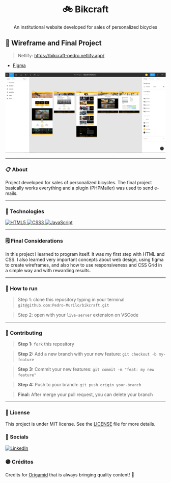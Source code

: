 <h1 align="center">🚲 Bikcraft</h1>
<p align="center">An institutional website developed for sales of personalized bicycles</p>

## 📱 Wireframe and Final Project
> Netlify: https://bikcraft-pedro.netlify.app/
- [Figma](https://www.figma.com/file/5NrcZJqUxsSEigVPF2rhl2/bikcraft-wireframe?node-id=0%3A1)

![Bikcraft Figma](https://github.com/Pedro-Murilo/bikcraft/blob/master/bikcraft-figma.png)

---
### 📋 About
Project developed for sales of personalized bicycles. The final project basically works everything and a plugin (PHPMailer) was used to send e-mails.

---
### 🚀 Technologies
<a href="https://developer.mozilla.org/pt-BR/docs/Web/HTML">
  <img alt="HTML5" src="https://img.shields.io/badge/HTML5-E34F26?style=for-the-badge&logo=html5&logoColor=white" />
</a>
<a href="https://github.com/Pedro-Murilo/">
  <img alt="CSS3" src="https://img.shields.io/badge/CSS3-1572B6?style=for-the-badge&logo=css3&logoColor=white" />
</a>

<a href="https://developer.mozilla.org/pt-BR/docs/Web/JavaScript">
  <img alt="JavaScript" src="https://img.shields.io/badge/javascript%20-%23323330.svg?&style=for-the-badge&logo=javascript&logoColor=%23F7DF1E"/>
</a>

 ---
 ### 🗒 Final Considerations
In this project I learned to program itself. It was my first step with HTML and CSS. I also learned very important concepts about web design, using figma to create wireframes, and also how to use responsiveness and CSS Grid in a simple way and with rewarding results.
 
 ---
### 📲 How to run
> Step 1: clone this repository typing in your terminal `git@github.com:Pedro-Murilo/bikcraft.git`

> Step 2: open with your `live-server` extension on VSCode


---
### 🌱 Contributing
> <strong>Step 1:</strong> `fork` this repository

> <strong>Step 2:</strong> Add a new branch with your new feature: `git checkout -b my-feature`

> <strong>Step 3:</strong> Commit your new features: `git commit -m "feat: my new feature"`

> <strong>Step 4:</strong> Push to your branch: `git push origin your-branch`

> <strong>Final:</strong> After merge your pull request, you can delete your branch

---
### 📄 License
This project is under MIT license. See the [LICENSE](https://github.com/Pedro-Murilo/bikcraft/blob/main/LICENSE) file for more details.
 
 ### 🔵 Socials
<a href="https://www.linkedin.com/in/pedro-murilo-3ba7941b6/"><img src="https://img.shields.io/badge/LinkedIn--_.svg?style=social&logo=linkedin" alt="LinkedIn"></a>
 
### 🟣 Créditos
Credits for [Origamid](https://www.origamid.com) that is always bringing quality content! 💜
